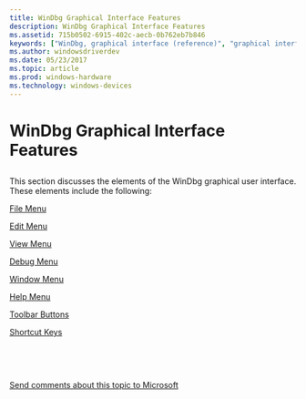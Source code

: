```yaml
---
title: WinDbg Graphical Interface Features
description: WinDbg Graphical Interface Features
ms.assetid: 715b0502-6915-402c-aecb-0b762eb7b846
keywords: ["WinDbg, graphical interface (reference)", "graphical interface, details"]
ms.author: windowsdriverdev
ms.date: 05/23/2017
ms.topic: article
ms.prod: windows-hardware
ms.technology: windows-devices
---
```


# WinDbg Graphical Interface Features


## <span id="ddk_windbg_graphical_interface_features_dbg"></span><span id="DDK_WINDBG_GRAPHICAL_INTERFACE_FEATURES_DBG"></span>


This section discusses the elements of the WinDbg graphical user interface. These elements include the following:

[File Menu](file-menu.md)

[Edit Menu](edit-menu.md)

[View Menu](view-menu.md)

[Debug Menu](debug-menu.md)

[Window Menu](window-menu.md)

[Help Menu](help-menu.md)

[Toolbar Buttons](toolbar-buttons.md)

[Shortcut Keys](keyboard-shortcuts.md)

 

 

[Send comments about this topic to Microsoft](mailto:wsddocfb@microsoft.com?subject=Documentation%20feedback%20[debugger\debugger]:%20WinDbg%20Graphical%20Interface%20Features%20%20RELEASE:%20%285/15/2017%29&body=%0A%0APRIVACY%20STATEMENT%0A%0AWe%20use%20your%20feedback%20to%20improve%20the%20documentation.%20We%20don't%20use%20your%20email%20address%20for%20any%20other%20purpose,%20and%20we'll%20remove%20your%20email%20address%20from%20our%20system%20after%20the%20issue%20that%20you're%20reporting%20is%20fixed.%20While%20we're%20working%20to%20fix%20this%20issue,%20we%20might%20send%20you%20an%20email%20message%20to%20ask%20for%20more%20info.%20Later,%20we%20might%20also%20send%20you%20an%20email%20message%20to%20let%20you%20know%20that%20we've%20addressed%20your%20feedback.%0A%0AFor%20more%20info%20about%20Microsoft's%20privacy%20policy,%20see%20http://privacy.microsoft.com/default.aspx. "Send comments about this topic to Microsoft")




